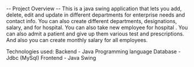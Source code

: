  -- Project Overview --
This is a  java swing application that lets you add, delete, edit and update in different departments for enterprise needs and contact info. You can also create different departments, designations, salary, and  for hospital. You can also take new employee for hospital . You can also admit a patient and give up them various test and prescriptions. And also you can create monthly salary for all employees.

Technologies used: 
Backend - Java Programming language
Database - Jdbc (MySql)
Frontend - Java Swing

